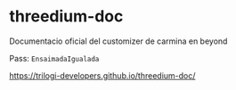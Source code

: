 # threedium-doc

Documentacio oficial del customizer de carmina en beyond

Pass: `EnsaimadaIgualada`

https://trilogi-developers.github.io/threedium-doc/
